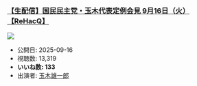 ### [【生配信】国民民主党・玉木代表定例会見 9月16日（火）【ReHacQ】](https://www.youtube.com/watch?v=9Whp7LqVGfw)
[![](https://img.youtube.com/vi/9Whp7LqVGfw/sddefault.jpg)](https://www.youtube.com/watch?v=9Whp7LqVGfw)
-   公開日: 2025-09-16
-   視聴数: 13,319
-   **いいね数: 133**
-   出演者: [玉木雄一郎](/rehacq_fan/people/玉木雄一郎 "wikilink")

